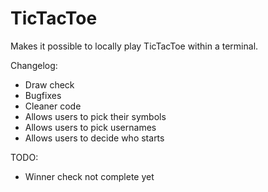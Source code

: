 # TicTacToe
Makes it possible to locally play TicTacToe within a terminal.

Changelog:
- Draw check
- Bugfixes
- Cleaner code
- Allows users to pick their symbols
- Allows users to pick usernames
- Allows users to decide who starts

TODO:
- Winner check not complete yet


